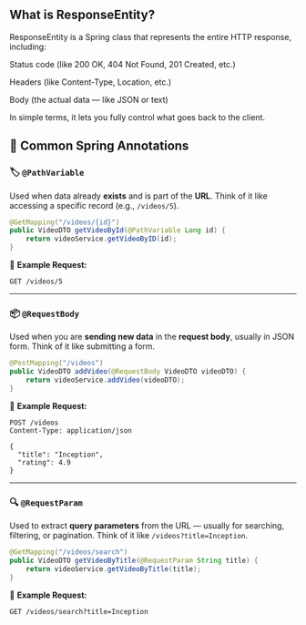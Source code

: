 ## What is ResponseEntity?

ResponseEntity<T> is a Spring class that represents the entire HTTP response, including:

Status code (like 200 OK, 404 Not Found, 201 Created, etc.)

Headers (like Content-Type, Location, etc.)

Body (the actual data — like JSON or text)

In simple terms, it lets you fully control what goes back to the client.

## 📘 Common Spring Annotations

### 🏷️ `@PathVariable`

Used when data already **exists** and is part of the **URL**.
Think of it like accessing a specific record (e.g., `/videos/5`).

```java
@GetMapping("/videos/{id}")
public VideoDTO getVideoById(@PathVariable Long id) {
    return videoService.getVideoByID(id);
}
```

🧩 **Example Request:**

```
GET /videos/5
```

---

### 📦 `@RequestBody`

Used when you are **sending new data** in the **request body**, usually in JSON form.
Think of it like submitting a form.

```java
@PostMapping("/videos")
public VideoDTO addVideo(@RequestBody VideoDTO videoDTO) {
    return videoService.addVideo(videoDTO);
}
```

🧩 **Example Request:**

```http
POST /videos
Content-Type: application/json

{
  "title": "Inception",
  "rating": 4.9
}
```

---

### 🔍 `@RequestParam`

Used to extract **query parameters** from the URL — usually for searching, filtering, or pagination.
Think of it like `/videos?title=Inception`.

```java
@GetMapping("/videos/search")
public VideoDTO getVideoByTitle(@RequestParam String title) {
    return videoService.getVideoByTitle(title);
}
```

🧩 **Example Request:**

```
GET /videos/search?title=Inception
```

